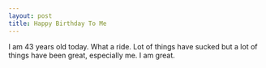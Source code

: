 ```yaml
---
layout: post
title: Happy Birthday To Me
---
```


I am 43 years old today. What a ride. Lot of things have sucked but a lot of things have been great, especially me. I am great.
